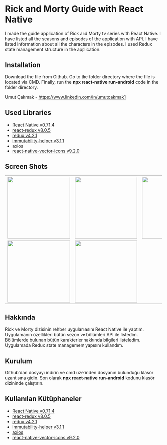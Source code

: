 # Rick and Morty Guide with React Native

I made the guide application of Rick and Morty tv series with React Native. I have listed all the seasons and episodes of the application with API. I have listed information about all the characters in the episodes. I used Redux state management structure in the application.

## Installation

Download the file from Github. Go to the folder directory where the file is located via CMD. Finally, run the **npx react-native run-android** code in the folder directory.

Umut Çakmak - https://www.linkedin.com/in/umutcakmak1

## Used Libraries

- [React Native v0.71.4](https://reactnative.dev/docs/environment-setup)
- [react-redux v8.0.5](https://redux.js.org/introduction/installation)
- [redux v4.2.1](https://redux.js.org/introduction/installation)
- [immutability-helper v3.1.1](https://www.npmjs.com/package/immutability-helper)
- [axios](https://www.npmjs.com/package/axios)
- [react-native-vector-icons v9.2.0](https://www.npmjs.com/package/react-native-vector-icons)


## Screen Shots

<table>
  <tr>
    <td>
      <img width="200" src="https://cdn.discordapp.com/attachments/796385181921181696/1089323337878089739/Screenshot_1679781824.png">
    </td>
    <td>
      <img width="200" src="https://cdn.discordapp.com/attachments/796385181921181696/1089323338406559834/Screenshot_1679781826.png">
    </td>
    <td>
    <img width="200" src="https://cdn.discordapp.com/attachments/796385181921181696/1089323339115417670/Screenshot_1679781833.png">
    </td>
  </tr>
  <tr>
    <td>
      <img width="200" src="https://cdn.discordapp.com/attachments/796385181921181696/1089323339434164395/Screenshot_1679781756.png">
    </td>
    <td>
      <img width="200" src="https://cdn.discordapp.com/attachments/796385181921181696/1089323338746310656/Screenshot_1679781741.png">
    </td>

  </tr>
</table>

## Hakkında

Rick ve Morty dizisinin rehber uygulamasını React Native ile yaptım. Uygulamanın özellikleri bütün sezon ve bölümleri API ile listedim. Bölümlerde bulunan bütün karakterler hakkında bilgileri listeledim. Uygulamada Redux state management yapısını kullandım.

## Kurulum

Github'dan dosyayı indirin ve cmd üzerinden dosyanın bulunduğu klasör uzantısına gidin. Son olarak **npx react-native run-android** kodunu klasör dizininde çalıştırın.

## Kullanılan Kütüphaneler

- [React Native v0.71.4](https://reactnative.dev/docs/environment-setup)
- [react-redux v8.0.5](https://redux.js.org/introduction/installation)
- [redux v4.2.1](https://redux.js.org/introduction/installation)
- [immutability-helper v3.1.1](https://www.npmjs.com/package/immutability-helper)
- [axios](https://www.npmjs.com/package/axios)
- [react-native-vector-icons v9.2.0](https://www.npmjs.com/package/react-native-vector-icons)
